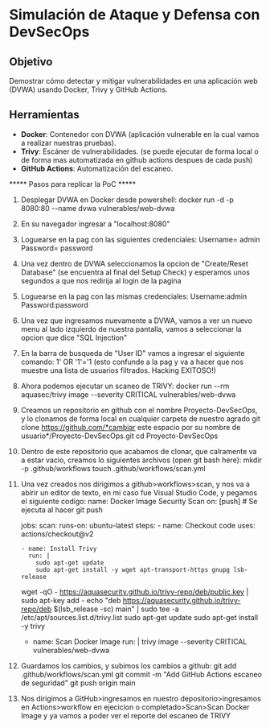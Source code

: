 # Simulación de Ataque y Defensa con DevSecOps

## Objetivo  
Demostrar cómo detectar y mitigar vulnerabilidades en una aplicación web (DVWA) usando Docker, Trivy y GitHub Actions.

## Herramientas  
- **Docker**: Contenedor con DVWA (aplicación vulnerable en la cual vamos a realizar nuestras pruebas).  
- **Trivy**: Escáner de vulnerabilidades. (se puede ejecutar de forma local o de forma mas automatizada en github actions despues de cada push)  
- **GitHub Actions**: Automatización del escaneo.  

***** Pasos para replicar la PoC *****  
1. Desplegar DVWA en Docker desde powershell:
   docker run -d -p 8080:80 --name dvwa vulnerables/web-dvwa
   
2. En su navegador ingresar a "localhost:8080"
   
3. Loguearse en la pag con las siguientes credenciales:
   Username= admin     Password= password
   
4. Una vez dentro de DVWA seleccionamos la opcion de "Create/Reset Database" (se encuentra al final del Setup Check)
   y esperamos unos segundos a que nos redirija al login de la pagina

5. Loguearse en la pag con las mismas credenciales:
   Username:admin     Password:password

6. Una vez que ingresamos nuevamente a DVWA, vamos a ver un nuevo menu al lado izquierdo de nuestra pantalla,
   vamos a seleccionar la opcion que dice "SQL Injection"

7. En la barra de busqueda de "User ID" vamos a ingresar el siguiente comando: 1' OR '1'='1
   (esto confunde a la pag y va a hacer que nos muestre una lista de usuarios filtrados. Hacking EXITOSO!)

8. Ahora podemos ejecutar un scaneo de TRIVY:
   docker run --rm aquasec/trivy image --severity CRITICAL vulnerables/web-dvwa

9. Creamos un repositorio en github con el nombre Proyecto-DevSecOps, y lo clonamos de forma local en cualquier carpeta de nuestro agrado
   git clone https://github.com/*cambiar este espacio por su nombre de usuario*/Proyecto-DevSecOps.git
   cd Proyecto-DevSecOps

10. Dentro de este repositorio que acabamos de clonar, que calramente va a estar vacio, creamos lo siguientes archivos (open git bash here):
    mkdir -p .github/workflows
    touch .github/workflows/scan.yml

11. Una vez creados nos dirigimos a github>workflows>scan, y nos va a abirir un editor de texto, en mi caso fue Visual Studio Code, y pegamos el siguiente codigo:
    name: Docker Image Security Scan
    on: [push]  # Se ejecuta al hacer git push

    jobs:
      scan:
       runs-on: ubuntu-latest
       steps:
        - name: Checkout code
          uses: actions/checkout@v2

        - name: Install Trivy
          run: |
            sudo apt-get update
            sudo apt-get install -y wget apt-transport-https gnupg lsb-release
    wget -qO - https://aquasecurity.github.io/trivy-repo/deb/public.key | sudo apt-key add -
          echo "deb https://aquasecurity.github.io/trivy-repo/deb $(lsb_release -sc) main" | sudo tee -a /etc/apt/sources.list.d/trivy.list
          sudo apt-get update
          sudo apt-get install -y trivy

      - name: Scan Docker Image
        run: |
          trivy image --severity CRITICAL vulnerables/web-dvwa

13. Guardamos los cambios, y subimos los cambios a github:
    git add .github/workflows/scan.yml
    git commit -m "Add GitHub Actions escaneo de seguridad"
    git push origin main

14. Nos dirigimos a GitHub>ingresamos en nuestro depositorio>ingresamos en Actions>workflow en ejecicion o completado>Scan>Scan Docker Image
    y ya vamos a poder ver el reporte del escaneo de TRIVY  


